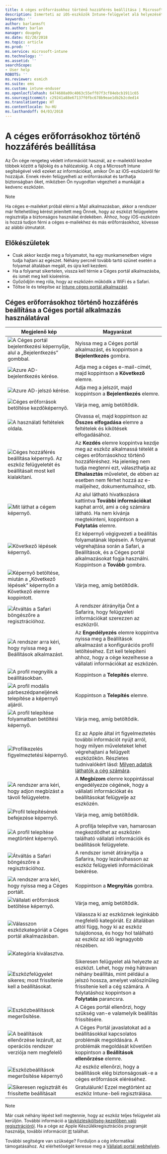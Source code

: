 ```yaml
---
title: A céges erőforrásokhoz történő hozzáférés beállítása | Microsoft Docs
description: Ismerteti az iOS-eszközök Intune-felügyelet alá helyezését
keywords: ''
author: barlanmsft
ms.author: barlan
manager: dougeby
ms.date: 02/20/2018
ms.topic: article
ms.prod: ''
ms.service: microsoft-intune
ms.technology: ''
ms.assetid: ''
searchScope:
- User help
ROBOTS: ''
ms.reviewer: esmich
ms.suite: ems
ms.custom: intune-enduser
ms.openlocfilehash: 6474688a09c4063c55eff07f3cf84ebcb1911c65
ms.sourcegitcommit: c29241a88e67137f0fbc678b9eae1db2b2cded14
ms.translationtype: HT
ms.contentlocale: hu-HU
ms.lasthandoff: 04/03/2018
---
```

# <a name="set-up-access-to-your-company-resources"></a>A céges erőforrásokhoz történő hozzáférés beállítása

Az Ön cége rengeteg védett információt használ, az e-mailektől kezdve többek között a fájlokig és a hálózatokig. A cég a Microsoft Intune segítségével védi ezeket az információkat, amikor Ön az iOS-eszközéről fér hozzájuk. Ennek révén felügyelheti az erőforrásokat és tarthatja biztonságban őket, miközben Ön nyugodtan végezheti a munkáját a kedvenc eszközén.

> [!NOTE]
> Ha céges e-maileket próbál elérni a Mail alkalmazásban, akkor a rendszer már feltehetőleg kérést jelenített meg Önnek, hogy az eszközt felügyeletre regisztrálja a biztonságos használat érdekében. Ahhoz, hogy iOS-eszközén is hozzá tudjon férni a céges e-mailekhez és más erőforrásokhoz, kövesse az alábbi útmutatót.

## <a name="before-you-start"></a>Előkészületek

- Csak akkor kezdje meg a folyamatot, ha egy munkamenetben végre tudja hajtani az egészet. Néhány percnél tovább tartó szünet esetén a folyamat általában megáll, és újra kell kezdeni.
- Ha a folyamat sikertelen, vissza kell térnie a Céges portál alkalmazásba, és ismét meg kell kísérelnie.
- Győződjön meg róla, hogy az eszközén működik a WiFi és a Safari.
- Töltse le és telepítse az [Intune céges portál alkalmazást](install-and-sign-in-to-the-intune-company-portal-app-ios.md).


## <a name="using-the-company-portal-app-to-set-up-access-to-company-resources"></a>Céges erőforrásokhoz történő hozzáférés beállítása a Céges portál alkalmazás használatával

|Megjelenő kép|Magyarázat|
|---|---|
|![A Céges portál bejelentkezési képernyője, alul a „Bejelentkezés” gombbal.](./media/ios-01-cp-enroll-1802.png)|Nyissa meg a Céges portál alkalmazást, és koppintson a **Bejelentkezés** gombra.|
|![Azure AD-bejelentkezés kérése.](./media/ios-02-cp-enroll-1802.png)|Adja meg a céges e-mail-címét, majd koppintson a **Következő** elemre.|
|![Azure AD-jelszó kérése.](./media/ios-03-cp-enroll-1802.png)|Adja meg a jelszót, majd koppintson a **Bejelentkezés** elemre.|
|![Céges erőforrások betöltése kezdőképernyő.](./media/ios-04-cp-enroll-1802.png)|Várja meg, amíg betöltődik.|
|![A használati feltételek oldala.](./media/ios-05-cp-enroll-1802.png)|Olvassa el, majd koppintson az **Összes elfogadása** elemre a feltételek és kikötések elfogadásához.|
|![Céges hozzáférés beállítása képernyő. Az eszköz felügyeletét és beállításait most kell kialakítani.](./media/ios-06-cp-enroll-1802.png)|Az **Kezdés** elemre koppintva kezdje meg az eszköz alkalmassá tételét a céges erőforrásokhoz történő hozzáféréshez. Ha jelenleg nem tudja megtenni ezt, választhatja az **Elhalasztás** műveletet, de ebben az esetben nem férhet hozzá az e-mailjeihez, dokumentumaihoz, stb.|
|![Mit láthat a cégem képernyő.](./media/ios-07-cp-enroll-1802.png)|Az alul látható hivatkozásra kattintva **További információkat** kaphat arról, ami a cég számára látható. Ha nem kívánja megtekinteni, koppintson a **Folytatás** elemre.|
|![Következő lépések képernyő.](./media/ios-08-cp-enroll-1802.png)|Ez képernyő végigvezeti a beállítás folyamatának lépésein. A folyamat végrehajtása során a Safari, a Beállítások, és a Céges portál alkalmazásokat fogja használni. Koppintson a **Tovább** gombra.|
|![Képernyő betöltése, miután a „Következő lépések” képernyőn a Következő elemre koppintott.](./media/ios-09-cp-enroll-1802.png)|Várja meg, amíg betöltődik.|
|![Átváltás a Safari böngészőre a regisztrációhoz.](./media/ios-7-cp-enroll-1711.png)|A rendszer átirányítja Önt a Safarira, hogy felügyeleti információkat szerezzen az eszközről.|
|![A rendszer arra kéri, hogy nyissa meg a Beállítások alkalmazást.](./media/ios-8-cp-enroll-1711.png)|Az **Engedélyezés** elemre koppintva nyissa meg a Beállítások alkalmazást a konfigurációs profil letöltéséhez. Ezt kell telepíteni ahhoz, hogy a cége kezelhesse a vállalati információkat az eszközén.|
|![A profil megnyílik a beállításokban.](./media/ios-9-cp-enroll-1711.png)|Koppintson a **Telepítés** elemre.|
|![A profil modális párbeszédpaneljének telepítése a képernyő aljáról.](./media/ios-10-cp-enroll-1711.png)|Koppintson a **Telepítés** elemre.|
|![A profil telepítése folyamatban betöltési képernyő.](./media/ios-11-cp-enroll-1711.png)|Várja meg, amíg betöltődik.|
|![Profilkezelés figyelmeztetési képernyő.](./media/ios-12-cp-enroll-1711.png)|Ez az Apple által írt figyelmeztetés további információt nyújt arról, hogy milyen műveleteket lehet végrehajtani a felügyelt eszközökön. Részletes tudnivalókért lásd: [Milyen adatok láthatók a cég számára](what-info-can-your-company-see-when-you-enroll-your-device-in-intune.md).|
|![A rendszer arra kéri, hogy adjon megbízást a távoli felügyeletre.](./media/ios-13-cp-enroll-1711.png)|A **Megbízom** elemre koppintással engedélyezze cégének, hogy a vállalati információkat és beállításokat felügyelje az eszközén.|
|![Profil telepítésének befejezése képernyő.](./media/ios-14-cp-enroll-1711.png)|Várja meg, amíg betöltődik.|
|![A profil telepítése megtörtént képernyő.](./media/ios-15-cp-enroll-1711.png)|A profilja telepítve van, hamarosan megkezdődhet az eszközén található vállalati információk és beállítások felügyelete.|
|![Átváltás a Safari böngészőre a regisztrációhoz.](./media/ios-16-cp-enroll-1711.png)|A rendszer ismét átirányítja a Safarira, hogy lezárulhasson az eszköz felügyeleti információinak bekérése. |
|![A rendszer arra kéri, hogy nyissa meg a Céges portált.](./media/ios-17-cp-enroll-1711.png)|Koppintson a **Megnyitás** gombra.|
|![Vállalati erőforrások betöltése képernyő.](./media/ios-21-cp-enroll-1802.png)|Várja meg, amíg betöltődik.|
|![Válasszon eszközkategóriát a Céges portál alkalmazásban.](./media/ios-22-cp-enroll-1802.png)|Válassza ki az eszköznek leginkább megfelelő kategóriát. Ez általában attól függ, hogy ki az eszköz tulajdonosa, és hogy hol található az eszköz az idő legnagyobb részében.|
|![Kategória kiválasztva.](./media/ios-23-cp-enroll-1802.png)||
|![Eszközfelügyelet sikeres; most frissítenie kell a beállításokat.](./media/ios-24-cp-enroll-1802.png)|Sikeresen felügyelet alá helyezte az eszközt. Lehet, hogy még hátravan néhány beállítás, mint például a jelszó hossza, amelyet valószínűleg frissítenie kell a cég számára. A folytatáshoz koppintson a **Folytatás** parancsra.|
|![Eszközbeállítások megerősítése.](./media/ios-25-cp-enroll-1802.png)|A Céges portál ellenőrzi, hogy szükség van-e valamelyik beállítás frissítésére.|
|![A beállítások ellenőrzése lezárult, az operációs rendszer verziója nem megfelelő](./media/ios-26-cp-enroll-1802.png)|A Céges Portál javaslatokat ad a beállításokkal kapcsolatos problémák megoldására. A problémák megoldását követően koppintson a **Beállítások ellenőrzése** elemre.|
|![Eszközbeállítások megerősítése képernyő](./media/ios-27-cp-enroll-1802.png)|Az eszköz ellenőrzi, hogy a beállítások elég biztonságosak-e a céges erőforrások eléréséhez.|
|![Sikeresen regisztrált és frissítette beállításait](./media/ios-28-cp-enroll-1802.png)|Gratulálunk! Ezzel megtörtént az eszköz Intune-beli regisztrálása.|

> [!Note]
> Már csak néhány lépést kell megtennie, hogy az eszköz teljes felügyelet alá kerüljön. További információ a [távközlésiköltség-kezelőben való regisztrációról](enroll-your-device-with-telecom-expense-management-ios.md). Ha a cége az Apple Készülékregisztrációs programját használja, további információt [itt](enroll-your-device-dep-ios.md) találhat.

További segítségre van szüksége? Forduljon a cég informatikai támogatásához. Az elérhetőségét keresse meg a [Vállalati portál webhelyén](https://portal.manage.microsoft.com#HelpDeskDialog).
